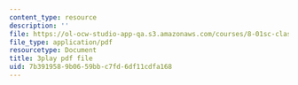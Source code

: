 ```yaml
---
content_type: resource
description: ''
file: https://ol-ocw-studio-app-qa.s3.amazonaws.com/courses/8-01sc-classical-mechanics-fall-2016/7b3919589b0659bbc7fd6df11cdfa168_lufK0UlJ7aE.pdf
file_type: application/pdf
resourcetype: Document
title: 3play pdf file
uid: 7b391958-9b06-59bb-c7fd-6df11cdfa168
---
```

